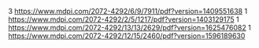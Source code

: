 3 https://www.mdpi.com/2072-4292/6/9/7911/pdf?version=1409551638
1 https://www.mdpi.com/2072-4292/2/5/1217/pdf?version=1403129175
1 https://www.mdpi.com/2072-4292/13/13/2629/pdf?version=1625476082
1 https://www.mdpi.com/2072-4292/12/15/2460/pdf?version=1596189630
